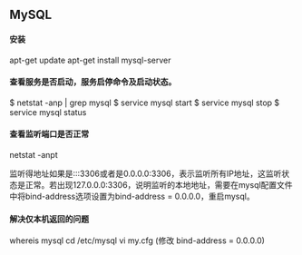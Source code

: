 ## MySQL

#### 安装
apt-get update
apt-get install mysql-server

#### 查看服务是否启动，服务启停命令及启动状态。
$ netstat -anp | grep mysql
$ service mysql start
$ service mysql stop
$ service mysql status

#### 查看监听端口是否正常
netstat -anpt

监听得地址如果是:::3306或者是0.0.0.0:3306，表示监听所有IP地址，这监听状态是正常。若出现127.0.0.0:3306，说明监听的本地地址，需要在mysql配置文件中将bind-address选项设置为bind-address = 0.0.0.0，重启mysql。

#### 解决仅本机返回的问题
whereis mysql
cd /etc/mysql
vi my.cfg  (修改 bind-address = 0.0.0.0)
